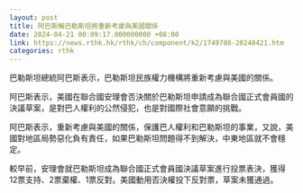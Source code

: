 ```yaml
---
layout: post
title: 阿巴斯稱巴勒斯坦將重新考慮與美國關係
date: 2024-04-21 00:09:17.000000000 +08:00
link: https://news.rthk.hk/rthk/ch/component/k2/1749788-20240421.htm
categories: rthk
---
```


巴勒斯坦總統阿巴斯表示，巴勒斯坦民族權力機構將重新考慮與美國的關係。

阿巴斯表示，美國在聯合國安理會否決關於巴勒斯坦申請成為聯合國正式會員國的決議草案，是對巴人權利的公然侵犯，也是對國際社會意願的挑戰。

阿巴斯表示，重新考慮與美國的關係，保護巴人權利和巴勒斯坦的事業，又說，美國對地區局勢惡化負有責任，如果巴勒斯坦問題得不到解決，中東地區就不會穩定。

較早前，安理會就巴勒斯坦成為聯合國正式會員國決議草案進行投票表決，獲得12票支持、2票棄權、1票反對。美國動用否決權投下反對票，草案未獲通過。
